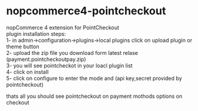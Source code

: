 # nopcommerce4-pointcheckout
nopCommerce 4 extension for PointCheckout<br/>
plugin installation steps:<br/>
1- in admin->configuration->plugins->local plugins click on upload plugin or theme button<br/>
2- upload the zip file you download form latest relase (payment.pointcheckoutpay.zip)<br/>
3- you will see pointcheckot in your loacl plugin list <br/>
4- click on install<br/>
5- click on configure to enter the mode and (api key,secret provided by pointcheckout)<br/>

thats all you should see pointcheckout on payment mothods  options on checkout 
